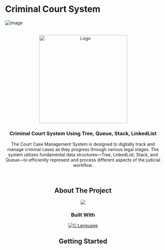 # Criminal Court System
![image](https://github.com/user-attachments/assets/7c7d2748-be10-41ca-b937-748d41bfae91)

<br />

<div  align="center">

<a  href="https://github.com/sumberdayac/autocompletion">

<img  src="docs/tree.png"  alt="Logo"  width="285">

</a>

<h3  align="center">Criminal Court System Using Tree, Queue, Stack, LinkedList</h3>

<p  align="center">

The Court Case Management System is designed to digitally track and manage criminal cases as they progress through various legal stages. The system utilizes fundamental data structures—Tree, LinkedList, Stack, and Queue—to efficiently represent and process different aspects of the judicial workflow.

<br/>

## About The Project

<img src="docs/background.png"  />

### Built With

<!-- row images -->
<div>
  <a href="https://flutter.dev/">
    <img src="https://img.shields.io/badge/CLang-20232A?style=for-the-badge&logo=c&logoColor=61DAFB" alt="C Language" />
  </a>
</div>

## Getting Started
